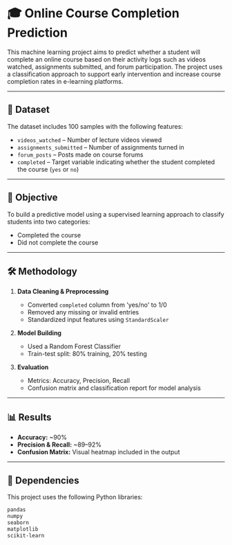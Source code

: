 # 🎓 Online Course Completion Prediction

This machine learning project aims to predict whether a student will complete an online course based on their activity logs such as videos watched, assignments submitted, and forum participation. The project uses a classification approach to support early intervention and increase course completion rates in e-learning platforms.

---

## 📁 Dataset

The dataset includes 100 samples with the following features:

- `videos_watched` – Number of lecture videos viewed
- `assignments_submitted` – Number of assignments turned in
- `forum_posts` – Posts made on course forums
- `completed` – Target variable indicating whether the student completed the course (`yes` or `no`)

---

## 📌 Objective

To build a predictive model using a supervised learning approach to classify students into two categories:
- Completed the course
- Did not complete the course

---

## 🛠️ Methodology

1. **Data Cleaning & Preprocessing**
   - Converted `completed` column from 'yes/no' to 1/0
   - Removed any missing or invalid entries
   - Standardized input features using `StandardScaler`

2. **Model Building**
   - Used a Random Forest Classifier
   - Train-test split: 80% training, 20% testing

3. **Evaluation**
   - Metrics: Accuracy, Precision, Recall
   - Confusion matrix and classification report for model analysis

---

## 📊 Results

- **Accuracy:** ~90%
- **Precision & Recall:** ~89–92%
- **Confusion Matrix:** Visual heatmap included in the output

---

## 📌 Dependencies

This project uses the following Python libraries:

```bash
pandas
numpy
seaborn
matplotlib
scikit-learn
